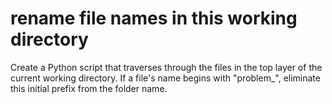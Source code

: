 # rename file names in this working directory

Create a Python script that traverses through the files in the top layer of the current working directory. If a file's name begins with "problem_", eliminate this initial prefix from the folder name.